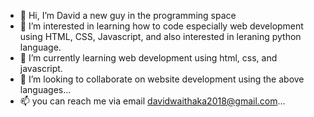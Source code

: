 - 👋 Hi, I’m David a new guy in the programming space
- 👀 I’m interested in learning how to code especially web development using HTML, CSS, Javascript, and also interested in leraning python language.
- 🌱 I’m currently learning web development using html, css, and javascript.
- 💞️ I’m looking to collaborate on website development using the above languages...
- 📫 you can reach me via email davidwaithaka2018@gmail.com...

<!---
Davidwaithaka/Davidwaithaka is a ✨ special ✨ repository because its `README.md` (this file) appears on your GitHub profile.
You can click the Preview link to take a look at your changes.
--->
